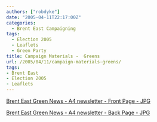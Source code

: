 ```yaml
---
authors: ["robdyke"]
date: "2005-04-11T22:17:00Z"
categories:
  - Brent East Campaigning
tags:
  - Election 2005
  - Leaflets
  - Green Party
title: Campaign Materials -  Greens
url: /2005/04/11/campaign-materials-greens/
tags:
- Brent East
- Election 2005
- Leaflets
---
```

[Brent East Green News - A4 newsletter - Front Page - JPG](http://www.comwifinet.com/becampaign/be_green_news_fr.jpg)

[Brent East Green News - A4 newsletter - Back Page - JPG](http://www.comwifinet.com/becampaign/be_green_news_bk.jpg)
